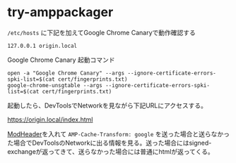 # try-amppackager

`/etc/hosts` に下記を加えてGoogle Chrome Canaryで動作確認する

```
127.0.0.1 origin.local
```

Google Chrome Canary 起動コマンド
```
open -a "Google Chrome Canary" --args --ignore-certificate-errors-spki-list=$(cat cert/fingerprints.txt)
google-chrome-unsgtable --args --ignore-certificate-errors-spki-list=$(cat cert/fingerprints.txt)
```

起動したら、DevToolsでNetworkを見ながら下記URLにアクセスする。

https://origin.local/index.html

[ModHeader](https://chrome.google.com/webstore/detail/modheader/idgpnmonknjnojddfkpgkljpfnnfcklj)を入れて `AMP-Cache-Transform: google` を送った場合と送らなかった場合でDevToolsのNetworkに出る情報を見る。送った場合にはsigned-exchangeが返ってきて、送らなかった場合には普通にhtmlが返ってくる。

